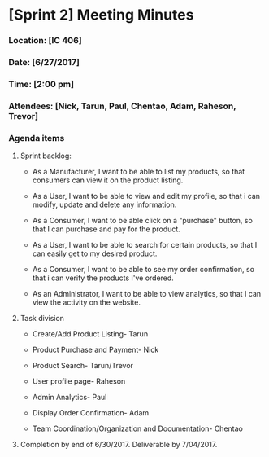 # [Sprint 2] Meeting Minutes

### Location: [IC 406]

### Date: [6/27/2017]

### Time: [2:00 pm]

### Attendees: [Nick, Tarun, Paul, Chentao, Adam, Raheson, Trevor]

### Agenda items

1. Sprint backlog:  

    * As a Manufacturer, I want to be able to list my products, so that consumers can view it on the product listing.

    * As a User, I want to be able to view and edit my profile, so that i can modify, update and delete any information.
    
    * As a Consumer, I want to be able click on a "purchase" button, so that I can purchase and pay for the product.

    * As a User, I want to be able to search for certain products, so that I can easily get to my desired product.

    * As a Consumer, I want to be able to see my order confirmation, so that i can verify the products I've ordered.

    * As an Administrator, I want to be able to view analytics, so that I can view the activity on the website.

2. Task division

    * Create/Add Product Listing- Tarun
    
    * Product Purchase and Payment- Nick
    
    * Product Search- Tarun/Trevor
    
    * User profile page- Raheson
    
    * Admin Analytics- Paul
    
    * Display Order Confirmation- Adam

    * Team Coordination/Organization and Documentation- Chentao

3. Completion by end of 6/30/2017. Deliverable by 7/04/2017.


